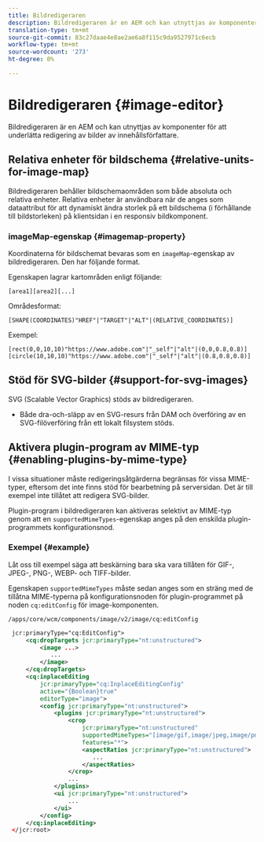 ```yaml
---
title: Bildredigeraren
description: Bildredigeraren är en AEM och kan utnyttjas av komponenter för att underlätta redigering av bilder av innehållsförfattare.
translation-type: tm+mt
source-git-commit: 83c27daae4e8ae2ae6a8f115c9da9527971c6ecb
workflow-type: tm+mt
source-wordcount: '273'
ht-degree: 0%

---
```



# Bildredigeraren {#image-editor}

Bildredigeraren är en AEM och kan utnyttjas av komponenter för att underlätta redigering av bilder av innehållsförfattare.

## Relativa enheter för bildschema {#relative-units-for-image-map}

Bildredigeraren behåller bildschemaområden som både absoluta och relativa enheter. Relativa enheter är användbara när de anges som dataattribut för att dynamiskt ändra storlek på ett bildschema (i förhållande till bildstorleken) på klientsidan i en responsiv bildkomponent.

### imageMap-egenskap {#imagemap-property}

Koordinaterna för bildschemat bevaras som en `imageMap`-egenskap av bildredigeraren. Den har följande format.

Egenskapen lagrar kartområden enligt följande:

`[area1][area2][...]`

Områdesformat:

`[SHAPE(COORDINATES)"HREF"|"TARGET"|"ALT"|(RELATIVE_COORDINATES)]`

Exempel:

`[rect(0,0,10,10)"https://www.adobe.com"|"_self"|"alt"|(0,0,0.8,0.8)]`
`[circle(10,10,10)"https://www.adobe.com"|"_self"|"alt"|(0.8,0.8,0.8)]`

## Stöd för SVG-bilder {#support-for-svg-images}

SVG (Scalable Vector Graphics) stöds av bildredigeraren.

* Både dra-och-släpp av en SVG-resurs från DAM och överföring av en SVG-filöverföring från ett lokalt filsystem stöds.

## Aktivera plugin-program av MIME-typ {#enabling-plugins-by-mime-type}

I vissa situationer måste redigeringsåtgärderna begränsas för vissa MIME-typer, eftersom det inte finns stöd för bearbetning på serversidan. Det är till exempel inte tillåtet att redigera SVG-bilder.

Plugin-program i bildredigeraren kan aktiveras selektivt av MIME-typ genom att en `supportedMimeTypes`-egenskap anges på den enskilda plugin-programmets konfigurationsnod.

### Exempel {#example}

Låt oss till exempel säga att beskärning bara ska vara tillåten för GIF-, JPEG-, PNG-, WEBP- och TIFF-bilder.

Egenskapen `supportedMimeTypes` måste sedan anges som en sträng med de tillåtna MIME-typerna på konfigurationsnoden för plugin-programmet på noden `cq:editConfig` för image-komponenten.

`/apps/core/wcm/components/image/v2/image/cq:editConfig`

```xml
 jcr:primaryType="cq:EditConfig">
     <cq:dropTargets jcr:primaryType="nt:unstructured">
         <image ...>
            ...
         </image>
     </cq:dropTargets>
     <cq:inplaceEditing
         jcr:primaryType="cq:InplaceEditingConfig"
         active="{Boolean}true"
         editorType="image">
         <config jcr:primaryType="nt:unstructured">
             <plugins jcr:primaryType="nt:unstructured">
                 <crop
                     jcr:primaryType="nt:unstructured"
                     supportedMimeTypes="[image/gif,image/jpeg,image/png,image/webp,image/tiff]"
                     features="*">
                     <aspectRatios jcr:primaryType="nt:unstructured">
                        ...
                     </aspectRatios>
                 </crop>
                 ...
             </plugins>
             <ui jcr:primaryType="nt:unstructured">
                 ...
             </ui>
         </config>
     </cq:inplaceEditing>
 </jcr:root>
```
